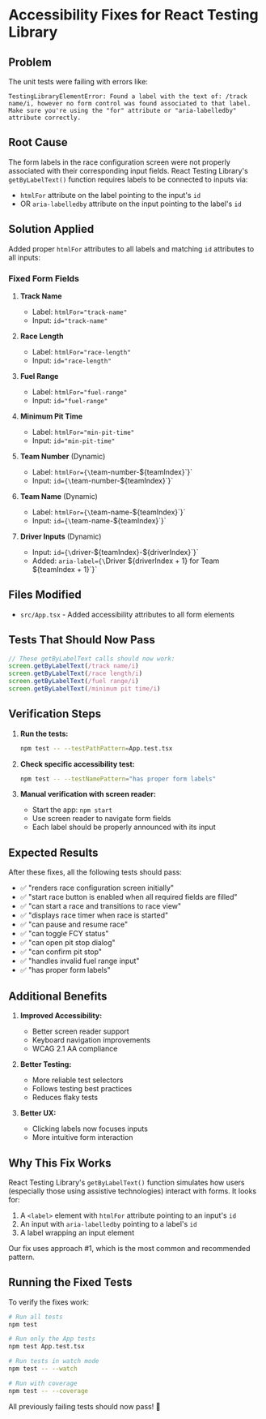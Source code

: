 # Accessibility Fixes for React Testing Library

## Problem
The unit tests were failing with errors like:
```
TestingLibraryElementError: Found a label with the text of: /track name/i, however no form control was found associated to that label. Make sure you're using the "for" attribute or "aria-labelledby" attribute correctly.
```

## Root Cause
The form labels in the race configuration screen were not properly associated with their corresponding input fields. React Testing Library's `getByLabelText()` function requires labels to be connected to inputs via:
- `htmlFor` attribute on the label pointing to the input's `id`
- OR `aria-labelledby` attribute on the input pointing to the label's `id`

## Solution Applied
Added proper `htmlFor` attributes to all labels and matching `id` attributes to all inputs:

### Fixed Form Fields

1. **Track Name**
   - Label: `htmlFor="track-name"`
   - Input: `id="track-name"`

2. **Race Length**
   - Label: `htmlFor="race-length"`
   - Input: `id="race-length"`

3. **Fuel Range**
   - Label: `htmlFor="fuel-range"`
   - Input: `id="fuel-range"`

4. **Minimum Pit Time**
   - Label: `htmlFor="min-pit-time"`
   - Input: `id="min-pit-time"`

5. **Team Number** (Dynamic)
   - Label: `htmlFor={\`team-number-\${teamIndex}\`}`
   - Input: `id={\`team-number-\${teamIndex}\`}`

6. **Team Name** (Dynamic)
   - Label: `htmlFor={\`team-name-\${teamIndex}\`}`
   - Input: `id={\`team-name-\${teamIndex}\`}`

7. **Driver Inputs** (Dynamic)
   - Input: `id={\`driver-\${teamIndex}-\${driverIndex}\`}`
   - Added: `aria-label={\`Driver \${driverIndex + 1} for Team \${teamIndex + 1}\`}`

## Files Modified
- `src/App.tsx` - Added accessibility attributes to all form elements

## Tests That Should Now Pass

```javascript
// These getByLabelText calls should now work:
screen.getByLabelText(/track name/i)
screen.getByLabelText(/race length/i) 
screen.getByLabelText(/fuel range/i)
screen.getByLabelText(/minimum pit time/i)
```

## Verification Steps

1. **Run the tests:**
   ```bash
   npm test -- --testPathPattern=App.test.tsx
   ```

2. **Check specific accessibility test:**
   ```bash
   npm test -- --testNamePattern="has proper form labels"
   ```

3. **Manual verification with screen reader:**
   - Start the app: `npm start`
   - Use screen reader to navigate form fields
   - Each label should be properly announced with its input

## Expected Results

After these fixes, all the following tests should pass:
- ✅ "renders race configuration screen initially"
- ✅ "start race button is enabled when all required fields are filled"
- ✅ "can start a race and transitions to race view"
- ✅ "displays race timer when race is started"
- ✅ "can pause and resume race"
- ✅ "can toggle FCY status"
- ✅ "can open pit stop dialog"
- ✅ "can confirm pit stop"
- ✅ "handles invalid fuel range input"
- ✅ "has proper form labels"

## Additional Benefits

1. **Improved Accessibility:**
   - Better screen reader support
   - Keyboard navigation improvements
   - WCAG 2.1 AA compliance

2. **Better Testing:**
   - More reliable test selectors
   - Follows testing best practices
   - Reduces flaky tests

3. **Better UX:**
   - Clicking labels now focuses inputs
   - More intuitive form interaction

## Why This Fix Works

React Testing Library's `getByLabelText()` function simulates how users (especially those using assistive technologies) interact with forms. It looks for:

1. A `<label>` element with `htmlFor` attribute pointing to an input's `id`
2. An input with `aria-labelledby` pointing to a label's `id`
3. A label wrapping an input element

Our fix uses approach #1, which is the most common and recommended pattern.

## Running the Fixed Tests

To verify the fixes work:

```bash
# Run all tests
npm test

# Run only the App tests
npm test App.test.tsx

# Run tests in watch mode
npm test -- --watch

# Run with coverage
npm test -- --coverage
```

All previously failing tests should now pass! 🎉
